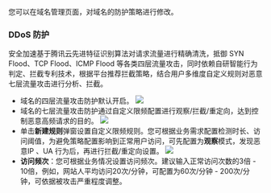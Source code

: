 

您可以在域名管理页面，对域名的防护策略进行修改。

### DDoS 防护

安全加速基于腾讯云先进特征识别算法对请求流量进行精确清洗，抵御 SYN Flood、TCP Flood、ICMP Flood 等各类四层流量攻击，同时依赖自研智能行为判定、拦截专利技术，根据平台推荐拦截策略，结合用户多维度自定义规则对恶意七层流量攻击进行分析、拦截。
- 域名的四层流量攻击防护默认开启。
![](https://main.qcloudimg.com/raw/ef871c36d65056cab8887b884f9dcbe1.jpg)
- 域名的七层流量攻击防护通过⾃定义限频配置进⾏观察/拦截/重定向，达到控制恶意⾼频请求的⽬的。
![](https://main.qcloudimg.com/raw/9bc71a01eb6ac7fade60633189a1b233.jpg)
- 单击**新建规则**弹窗设置自定义限频规则。您可根据业务需求配置检测时⻓、访问阈值，为避免策略配置影响到正常⽤户访问，可先配置为**观察**模式，发现恶意IP 、UA ⾏为后，再进⾏拦截/重定向设置。
![](https://main.qcloudimg.com/raw/f5b22d863485e35aeeb1389a0aa87d90.jpg)
- **访问频次**：您可根据业务情况设置访问频次。建议输入正常访问次数的3倍 - 10倍，例如，网站人平均访问20次/分钟，可配置为60次/分钟 - 200次/分钟，可依据被攻击严重程度调整。
